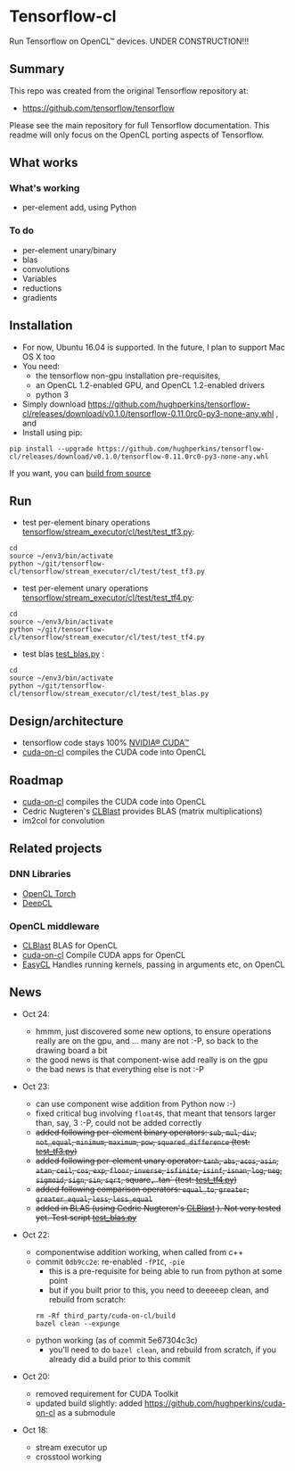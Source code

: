 # Tensorflow-cl

Run Tensorflow on OpenCL™ devices.  UNDER CONSTRUCTION!!!

## Summary

This repo was created from the original Tensorflow repository at:

- https://github.com/tensorflow/tensorflow

Please see the main repository for full Tensorflow documentation.  This readme will only focus on the OpenCL porting aspects of Tensorflow.

## What works

### What's working
- per-element add, using Python

### To do

- per-element unary/binary
- blas
- convolutions
- Variables
- reductions
- gradients

## Installation 

- For now, Ubuntu 16.04 is supported.  In the future, I plan to support Mac OS X too
- You need:
  - the tensorflow non-gpu installation pre-requisites,
   - an OpenCL 1.2-enabled GPU, and  OpenCL 1.2-enabled drivers
   - python 3
- Simply download https://github.com/hughperkins/tensorflow-cl/releases/download/v0.1.0/tensorflow-0.11.0rc0-py3-none-any.whl , and
- Install using pip:
```
pip install --upgrade https://github.com/hughperkins/tensorflow-cl/releases/download/v0.1.0/tensorflow-0.11.0rc0-py3-none-any.whl
```

If you want, you can [build from source](doc/build-form-source.md)

## Run

- test per-element binary operations [tensorflow/stream_executor/cl/test/test_tf3.py](tensorflow/stream_executor/cl/test/test_tf3.py):
```
cd
source ~/env3/bin/activate
python ~/git/tensorflow-cl/tensorflow/stream_executor/cl/test/test_tf3.py
```
- test per-element unary operations [tensorflow/stream_executor/cl/test/test_tf4.py](tensorflow/stream_executor/cl/test/test_tf4.py):
```
cd
source ~/env3/bin/activate
python ~/git/tensorflow-cl/tensorflow/stream_executor/cl/test/test_tf4.py
```
- test blas [test_blas.py](tensorflow/stream_executor/cl/test/test_blas.py) :
```
cd
source ~/env3/bin/activate
python ~/git/tensorflow-cl/tensorflow/stream_executor/cl/test/test_blas.py
```

## Design/architecture

- tensorflow code stays 100% [NVIDIA® CUDA™](https://www.nvidia.com/object/cuda_home_new.html)
- [cuda-on-cl](https://github.com/hughperkins/cuda-on-cl) compiles the CUDA code into OpenCL

## Roadmap

- [cuda-on-cl](https://github.com/hughperkins/cuda-on-cl) compiles the CUDA code into OpenCL
- Cedric Nugteren's [CLBlast](https://github.com/CNugteren/CLBlast) provides BLAS (matrix multiplications)
- im2col for convolution

## Related projects

### DNN Libraries
- [OpenCL Torch](https://github.com/hughperkins/distro-cl)
- [DeepCL](https://github.com/hughperkins/DeepCL)

### OpenCL middleware
- [CLBlast](https://github.com/CNugteren/CLBlast) BLAS for OpenCL
- [cuda-on-cl](https://github.com/hughperkins/cuda-on-cl)  Compile CUDA apps for OpenCL
- [EasyCL](https://github.com/hughperkins/EasyCL)   Handles running kernels, passing in arguments etc, on OpenCL

## News

- Oct 24:
  - hmmm, just discovered some new options, to ensure operations really are on the gpu, and ... many are not :-P, so back to the drawing board a bit
  - the good news is that component-wise add really is on the gpu
  - the bad news is that everything else is not :-P

- Oct 23:
  - can use component wise addition from Python now :-)
  - fixed critical bug involving `float4`s, that meant that tensors larger than, say, 3 :-P, could not be added correctly
  - ~~added following per-element binary operators: `sub`, `mul`, `div`, `not_equal`, `minimum`, `maximum`, `pow`, `squared_difference` (test: [test_tf3.py](tensorflow/stream_executor/cl/test/test_tf3.py))~~
  - ~~added following per-element unary operator: `tanh`, `abs`, `acos`, `asin`, `atan`, `ceil`, `cos`, `exp`, `floor`, `inverse`, `isfinite`, `isinf`, `isnan`, `log`, `neg`, `sigmoid`, `sign`, `sin`, `sqrt`, square`, `tan` (test: [test_tf4.py](tensorflow/stream_executor/cl/test/test_tf4.py))~~
  - ~~added following comparison operators: `equal_to`, `greater`, `greater_equal`, `less`, `less_equal`~~
  - ~~added in BLAS (using Cedric Nugteren's [CLBlast](https://github.com/CNugteren/CLBlast) ).  Not very tested yet.  Test script [test_blas.py](tensorflow/stream_executor/cl/test/test_blas.py)~~
- Oct 22:
  - componentwise addition working, when called from c++
  - commit `0db9cc2e`: re-enabled `-fPIC`, `-pie`
    - this is a pre-requisite for being able to run from python at some point
    - but if you built prior to this, you need to deeeeep clean, and rebuild from scratch:
    ```
    rm -Rf third_party/cuda-on-cl/build
    bazel clean --expunge
    ```
  - python working (as of commit 5e67304c3c)
    - you'll need to do `bazel clean`, and rebuild from scratch, if you already did a build prior to this commit
- Oct 20:
  - removed requirement for CUDA Toolkit
  - updated build slightly: added https://github.com/hughperkins/cuda-on-cl as a submodule
- Oct 18:
  - stream executor up
  - crosstool working
